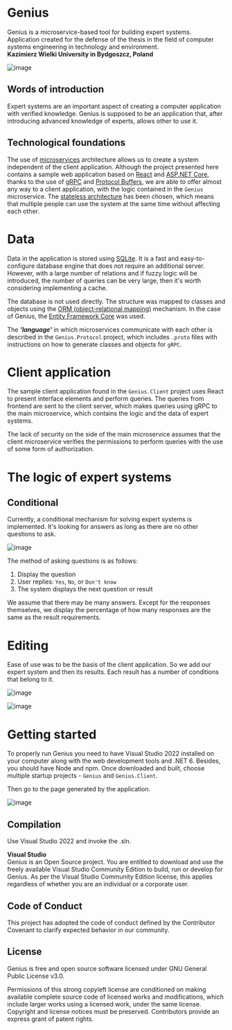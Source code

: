# Genius
Genius is a microservice-based tool for building expert systems.  
Application created for the defense of the thesis in the field of computer systems engineering in technology and environment.  
**Kazimierz Wielki University in Bydgoszcz, Poland**

![image](https://user-images.githubusercontent.com/13592821/161120076-bc07fee9-1a31-41df-8fa5-da338a573cbc.png)

## Words of introduction
Expert systems are an important aspect of creating a computer application with verified knowledge. Genius is supposed to be an application that, after introducing advanced knowledge of experts, allows other to use it.

## Technological foundations
The use of [microservices](https://microservices.io/) architecture allows us to create a system independent of the client application. Although the project presented here contains a sample web application based on [React](https://reactjs.org/) and [ASP.NET Core](https://docs.microsoft.com/en-us/aspnet/core/introduction-to-aspnet-core), thanks to the use of [gRPC](https://grpc.io/) and [Protocol Buffers](https://developers.google.com/protocol-buffers), we are able to offer almost any way to a client application, with the logic contained in the `Genius` microservice. The [stateless architecture](https://www.redhat.com/en/topics/cloud-native-apps/stateful-vs-stateless) has been chosen, which means that multiple people can use the system at the same time without affecting each other.

# Data
Data in the application is stored using [SQLite](https://www.sqlite.org/). It is a fast and easy-to-configure database engine that does not require an additional server. However, with a large number of relations and if fuzzy logic will be introduced, the number of queries can be very large, then it's worth considering implementing a cache.

The database is not used directly. The structure was mapped to classes and objects using the [ORM (object-relational mapping)](https://en.wikipedia.org/wiki/Object%E2%80%93relational_mapping) mechanism. In the case of Genius, the [Entity Framework Core](https://docs.microsoft.com/en-us/ef/core/get-started/overview/first-app) was used.

The ***'language'*** in which microservices communicate with each other is described in the `Genius.Protocol` project, which includes `.proto` files with instructions on how to generate classes and objects for `gRPC`.

# Client application
The sample client application found in the `Genius.Client` project uses React to present interface elements and perform queries. The queries from frontend are sent to the client server, which makes queries using gRPC to the main microservice, which contains the logic and the data of expert systems.

The lack of security on the side of the main microservice assumes that the client microservice verifies the permissions to perform queries with the use of some form of authorization.

# The logic of expert systems
## Conditional
Currently, a conditional mechanism for solving expert systems is implemented. It's looking for answers as long as there are no other questions to ask.

![image](https://user-images.githubusercontent.com/13592821/161126233-11a391c3-9543-41fe-8cb1-990bc62ec322.png)

The method of asking questions is as follows:
1. Display the question
2. User replies: `Yes`, `No`, or `Don't know`
3. The system displays the next question or result

We assume that there may be many answers. Except for the responses themselves, we display the percentage of how many responses are the same as the result requirements.

# Editing
Ease of use was to be the basis of the client application. So we add our expert system and then its results. Each result has a number of conditions that belong to it.

![image](https://user-images.githubusercontent.com/13592821/161128343-7f17449d-8e78-4332-b68a-c0d492f53245.png)

![image](https://user-images.githubusercontent.com/13592821/161128766-41b0c5bb-e926-4f72-b8c0-6fe3c1170385.png)

# Getting started
To properly run Genius you need to have Visual Studio 2022 installed on your computer along with the web development tools and .NET 6. Besides, you should have Node and npm. Once downloaded and built, choose multiple startup projects - `Genius` and `Genius.Client`.

Then go to the page generated by the application.

![image](https://user-images.githubusercontent.com/13592821/161126957-f23d05d7-4ae8-42e3-a218-990fce8dd0d9.png)

## Compilation

Use Visual Studio 2022 and invoke the .sln.

**Visual Studio**  
Genius is an Open Source project. You are entitled to download and use the freely available Visual Studio Community Edition to build, run or develop for Genius. As per the Visual Studio Community Edition license, this applies regardless of whether you are an individual or a corporate user.

## Code of Conduct
This project has adopted the code of conduct defined by the Contributor Covenant to clarify expected behavior in our community.

## License
Genius is free and open source software licensed under GNU General Public License v3.0.

Permissions of this strong copyleft license are conditioned on making available complete source code of licensed works and modifications, which include larger works using a licensed work, under the same license. Copyright and license notices must be preserved. Contributors provide an express grant of patent rights.